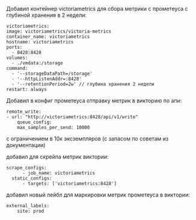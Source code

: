 Добавил контейнер victoriametrics для сбора метрики с прометеуса с глубиной хранения в 2 недели:
    
    victoriametrics:    
    image: victoriametrics/victoria-metrics
    container_name: victoriametrics
    hostname: victoriametrics
    ports:
      - 8428:8428
    volumes:
      - ./vmdata:/storage
    command:
      - '--storageDataPath=/storage'
      - '--httpListenAddr=:8428'
      - '--retentionPeriod=2w' // глубина хранения 2 недели
    restart: always

Добавил в конфиг прометеуса отправку метрик в викторию по апи:

    remote_write:
    - url: "http://victoriametrics:8428/api/v1/write"
        queue_config:
        max_samples_per_send: 10000

с ограничением в 10к эксземпляров (с запасом по советам из документации)

добавил для скрейпа метрик виктории:
  
    scrape_configs:
          - job_name: victoriametrics
      static_configs:
          - targets: ['victoriametrics:8428']

добавил новый лейбл для маркировки метрик прометеуса в виктории:

    external_labels:
        site: prod
